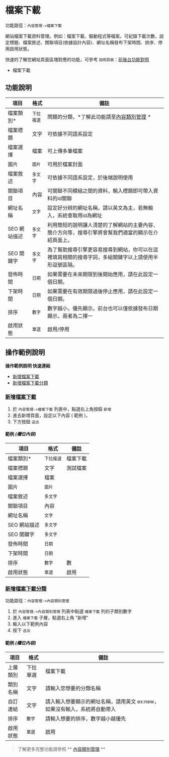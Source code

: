 # 檔案下載

功能路徑：`內容管理->檔案下載`

網站檔案下載資料管理。例如：檔案下載、驅動程式等檔案。可紀錄下載次數，設定標題、檔案敘述、關聯項目(依據設計內容)、網址名稱發布下架時間、排序、停用啟用狀態。

快速的了解您網站頁面區塊對應的功能，可參考 `說明頁面`：[前後台功能對照](guide/site)

* 檔案下載




##  功能說明

| 項目  | 格式 | 備註 |
|---|---|---|
|檔案類別*|`下拉複選`|問題的分類，*了解此功能請至[內容類別管理](guide/article-category) *|
|檔案標題|文字|可依據不同語系設定|
|檔案選擇|檔案|可上傳多筆檔案|
|圖片|`圖片`|可用於檔案封面|
|檔案敘述|`多文字`|可依據不同語系設定，於後端說明使用|
|關聯項目|內容|可關聯不同模組之間的資料，輸入標題即可帶入資料的id關聯|
|網址名稱|`文字`|設定好分辨的網址名稱，請以英文為主，若無輸入，系統會取用id為網址|
|SEO 網站描述|`多文字`|利用簡短的說明讓人清楚的了解網站的主要內容、簡介方向等，搜尋引擎將會幫我們適當的顯示在介紹頁面上。|
|SEO 關鍵字|`多文字`|為了幫助搜尋引擎更容易搜尋到網站，你可以在這裡填寫相關的搜尋字詞，多組關鍵字以上請使用半形逗號區隔。|
|發佈時間|`日期`|如果需要在未來期限到後開始應用，請在此設定一個日期。|
|下架時間|`日期`|如果需要在有效期限過後停止應用，請在此設定一個日期。|
|排序|`數字`|數字越小，優先顯示。前台也可以僅依據發布日期顯示，兩者為二擇一|
|啟用狀態|`單選`|啟用/停用|

##  操作範例說明

**操作範例說明 快速連結**

* [新增檔案下載](guide/article-download#新增檔案下載)
* [新增檔案下載分類](guide/article-download#新增檔案下載分類)

### [新增檔案下載](guide/article-download#新增檔案下載)

1. 於 `內容管理->檔案下載` 列表中，點選右上角按鈕 `新增` 
2. 進去新增頁面，設定以下內容 ( 範例 )，
3. 下方按鈕 `送出`

#### 範例 _(欄位內容)_

| 項目  | 格式 | 備註 |
|---|---|---|
|檔案類別*|`下拉複選`|檔案下載|
|檔案標題|文字|測試檔案|
|檔案選擇|檔案||
|圖片|`圖片`||
|檔案敘述|`多文字`||
|關聯項目|內容||
|網址名稱|`文字`||
|SEO 網站描述|`多文字`||
|SEO 關鍵字|`多文字`||
|發佈時間|`日期`||
|下架時間|`日期`||
|排序|`數字`|數|
|啟用狀態|`單選`|啟用|



### [新增檔案下載分類](guide/article-download#新增檔案下載分類)

功能路徑：`內容管理->內容類別管理`

1. 於 `內容管理->內容類別管理` 列表中點選 `檔案下載` 列的子類別數字
2. 進入 `檔案下載` 子層，點選右上角 "新增"
3. 輸入以下範例內容
4. 按下 `送出`

#### 範例 _(欄位內容)_

| 項目  | 格式 | 備註 |
|---|---|---|
|上層類別|下拉單選|檔案下載|
|類別名稱|文字|請輸入您想要的分類名稱|
|自訂連結|文字|請入輸入想要顯示的網址名稱，請用英文 ex:new，如果沒有輸入，系統將自動帶入|
|排序|`數字`|請輸入想要的排序，數字越小越優先|
|啟用狀態|`單選`|啟用


> 了解更多完整功能請參照 ** [內容類別管理](guide/article-category) **